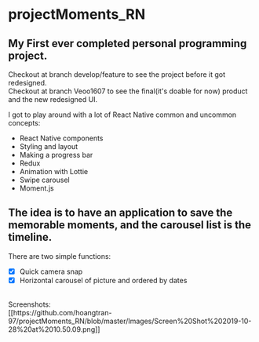 # projectMoments_RN
## My First ever completed personal programming project. 
Checkout at branch develop/feature to see the project before it got redesigned. <br />
Checkout at branch Veoo1607 to see the final(it's doable for now) product and the new redesigned UI. <br />

I got to play around with a lot of React Native common and uncommon concepts:
- React Native components
- Styling and layout 
- Making a progress bar
- Redux 
- Animation with Lottie 
- Swipe carousel 
- Moment.js
## The idea is to have an application to save the memorable moments, and the carousel list is the timeline.
There are two simple functions:
- [X] Quick camera snap 
- [X] Horizontal carousel of picture and ordered by dates
<br />
Screenshots:
<br />
[[https://github.com/hoangtran-97/projectMoments_RN/blob/master/Images/Screen%20Shot%202019-10-28%20at%2010.50.09.png]]
